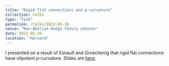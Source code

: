 ```yaml
---
title: "Rigid flat connections and p-curvature"
collection: talks
type: "Talk"
permalink: /talks/2023-05-30
venue: "Non-Abelian Hodge theory seminar"
date: 2023-05-30
location: "Harvard"
---
```


I presented on a result of Esnault and Groechenig that rigid flat connections have nilpotent p-curvature. Slides are [here](dpentland.github.io/files/Non_abelian_Hodge.pdf).
